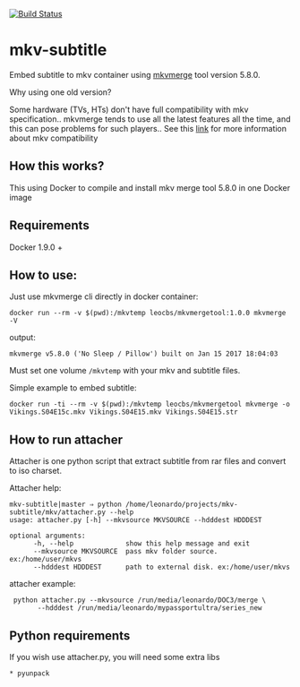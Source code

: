 [![Build
Status](https://travis-ci.org/LeoCBS/mkv-subtitle.svg?branch=master)](https://travis-ci.org/LeoCBS/mkv-subtitle)

# mkv-subtitle

Embed subtitle to mkv container using [mkvmerge](https://github.com/mbunkus/mkvtoolnix) tool version 5.8.0.

Why using one old version?

Some hardware (TVs, HTs) don't have full compatibility with mkv specification.. mkvmerge tends to use all the latest features all the time, and this can pose problems for such players.. See this [link](https://github.com/mbunkus/mkvtoolnix/wiki/Improving-playback-compatibility-with-players) for more information about mkv compatibility

## How this works?

This using Docker to compile and install mkv merge tool 5.8.0 in one Docker image

## Requirements

Docker 1.9.0 +

## How to use:

Just use mkvmerge cli directly in docker container:

    docker run --rm -v $(pwd):/mkvtemp leocbs/mkvmergetool:1.0.0 mkvmerge -V

output:   
    
    mkvmerge v5.8.0 ('No Sleep / Pillow') built on Jan 15 2017 18:04:03

Must set one volume `/mkvtemp` with your mkv and subtitle files.

Simple example to embed subtitle:
 
    docker run -ti --rm -v $(pwd):/mkvtemp leocbs/mkvmergetool mkvmerge -o Vikings.S04E15c.mkv Vikings.S04E15.mkv Vikings.S04E15.str


## How to run attacher

Attacher is one python script that extract subtitle from rar files and convert to
iso charset.

Attacher help:

    mkv-subtitle|master ⇒ python /home/leonardo/projects/mkv-subtitle/mkv/attacher.py --help
    usage: attacher.py [-h] --mkvsource MKVSOURCE --hdddest HDDDEST

    optional arguments:
          -h, --help             show this help message and exit
          --mkvsource MKVSOURCE  pass mkv folder source. ex:/home/user/mkvs
          --hdddest HDDDEST      path to external disk. ex:/home/user/mkvs

attacher example:

     python attacher.py --mkvsource /run/media/leonardo/DOC3/merge \
           --hdddest /run/media/leonardo/mypassportultra/series_new

## Python requirements

If you wish use attacher.py, you will need some extra libs

    * pyunpack
